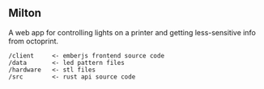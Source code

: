 ## Milton

A web app for controlling lights on a printer and getting less-sensitive info from octoprint.

```
/client     <- emberjs frontend source code
/data       <- led pattern files
/hardware   <- stl files
/src        <- rust api source code
```

